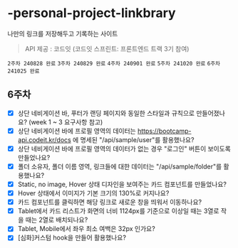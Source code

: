 # -personal-project-linkbrary
나만의 링크를 저장해두고 기록하는 사이트

> API 제공 : 코드잇 (코드잇 스프린트: 프론트엔드 트랙 3기 참여)

` 2주차 240828 완료 ` ` 3주차 240829 완료 ` ` 4주차 240901 완료 ` ` 5주차 241020 완료 ` ` 6주차 241025 완료 `

## 6주차
- [x]  상단 네비게이션 바, 푸터가 랜딩 페이지와 동일한 스타일과 규칙으로 만들어졌나요? (week 1 ~ 3 요구사항 참고)
- [x]  상단 네비게이션 바에 프로필 영역의 데이터는 https://bootcamp-api.codeit.kr/docs 에 명세된 "/api/sample/user"를 활용했나요?
- [x]  상단 네비게이션 바에 프로필 영역의 데이터가 없는 경우 "로그인" 버튼이 보이도록 만들었나요?
- [x]  폴더 소유자, 폴더 이름 영역, 링크들에 대한 데이터는 "/api/sample/folder"를 활용했나요?
- [x]  Static, no image, Hover 상태 디자인을 보여주는 카드 컴포넌트를 만들었나요?
- [x]  Hover 상태에서 이미지가 기본 크기의 130%로 커지나요?
- [x]  카드 컴포넌트를 클릭하면 해당 링크로 새로운 창을 띄워서 이동하나요?
- [x]  Tablet에서 카드 리스트가 화면의 너비 1124px를 기준으로 이상일 때는 3열로 작을 때는 2열로 배치되나요?
- [x]  Tablet, Mobile에서 좌우 최소 여백은 32px 인가요?
- [x]  [심화]커스텀 hook을 만들어 활용했나요?
